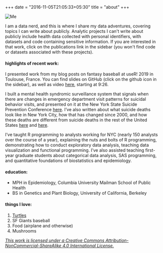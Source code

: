 +++
date = "2016-11-05T21:05:33+05:30"
title = "about"
+++

![Me][1]

I am a data nerd, and this is where I share my data adventures, covering topics I can write about publicly. Analytic projects I can't write about publicly include health data collected with personal identifiers, with datasets and code containing sensitive information. If you are interested in that work, click on the publications link in the sidebar (you won't find code or datasets associated with these projects).

#### highlights of recent work:

I presented work from my blog posts on fantasy baseball at useR! 2019 in Toulouse, France. You can find slides on GitHub (click on the github icon in the sidebar), as well as video <a href="https://www.youtube.com/watch?v=uhQMBArGXRE">here</a>, starting at 9:26. 

I built a mental health syndromic surveillance system that signals when there are changes in emergency department visit patterns for suicidal behavior visits, and presented on it at the New York State Suicide Prevention Conference [here][2]. I’ve also written about what suicide deaths look like in New York City, how that has changed since 2000, and how these deaths are different from suicide deaths in the rest of the United States [here][3] and [here][4].

I’ve taught R programming to analysts working for NYC (nearly 150 analysts over the course of a year), explaining the nuts and bolts of R programming, demonstrating how to conduct exploratory data analysis, teaching data visualization and functional programming. I’ve also assisted teaching first-year graduate students about categorical data analysis, SAS programming, and quantitative foundations of biostatistics and epidemiology.

#### education:
- MPH in Epidemiology, Columbia University Mailman School of Public Health 
- BS in Genetics and Plant Biology, University of California, Berkeley

#### things I love:
1. [Turtles][5]
2. SF Giants baseball
3. Food (airplane and otherwise)
4. Mushrooms

<!-- ###### I also read books about data with <a href="http://www.rladiesnyc.org/">R-Ladies NYC</a>, play outfield and keep score for the <a href="http://www.ppwsl.org/">Prospect Park Women's Softball League</a>, and drink whiskey with <a href="https://www.womenwhowhiskey.club/newyork/">Women Who Whiskey</a>.-->

_[This work is licensed under a Creative Commons Attribution-NonCommercial-ShareAlike 4.0 International License.][6]_

[1]: /img/photo.jpg
[2]: https://nyssuicidepreventionconference.org/wp-content/uploads/2018/09/Angeline-Protacio-NYC-Mental-Health-Syndromic-Surveillance-System1.pdf
[3]: https://www1.nyc.gov/assets/doh/downloads/pdf/epi/databrief75.pdf
[4]: https://www1.nyc.gov/assets/doh/downloads/pdf/epi/databrief101.pdf
[5]: /img/turtle.jpg
[6]: http://creativecommons.org/licenses/by-nc-sa/4.0/